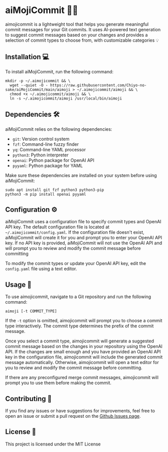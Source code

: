 # aiMojiCommit 📝🤖

aimojicommit is a lightweight tool that helps you generate meaningful commit messages for your Git commits. It uses AI-powered text generation to suggest commit messages based on your changes and provides a selection of commit types to choose from, with customizable categories 💡

## Installation 💻

To install aiMojiCommit, run the following command:

```shell
mkdir -p ~/.aimojicommit && \
  wget --quiet -O - https://raw.githubusercontent.com/Chiyo-no-sake/aiMojiCommit/main/aimoji > ~/.aimojicommit/aimoji && \
  chmod +x ~/.aimojicommit/aimoji && \
  ln -s ~/.aimojicommit/aimoji /usr/local/bin/aimoji
```

## Dependencies 🛠️

aiMojiCommit relies on the following dependencies:

- `git`: Version control system
- `fzf`: Command-line fuzzy finder
- `yq`: Command-line YAML processor
- `python3`: Python interpreter
- `openai`: Python package for OpenAI API
- `pyyaml`: Python package for YAML

Make sure these dependencies are installed on your system before using aiMojiCommit:
  
```shell
sudo apt install git fzf python3 python3-pip
python3 -m pip install openai pyyaml
```

## Configuration ⚙️

aiMojiCommit uses a configuration file to specify commit types and OpenAI API key. The default configuration file is located at `~/.aimojicommit/config.yaml`. If the configuration file doesn't exist, aiMojiCommit will create it for you and prompt you to enter your OpenAI API key. If no API key is provided, aiMojiCommit will not use the OpenAI API and will prompt you to review and modify the commit message before committing

To modify the commit types or update your OpenAI API key, edit the `config.yaml` file using a text editor.

## Usage 🚀

To use aimojicommit, navigate to a Git repository and run the following command:

```shell
aimoji [-t COMMIT_TYPE]
```

If the `-t` option is omitted, aimojicommit will prompt you to choose a commit type interactively. The commit type determines the prefix of the commit message.

Once you select a commit type, aimojicommit will generate a suggested commit message based on the changes in your repository using the OpenAI API. If the changes are small enough and you have provided an OpenAI API key in the configuration file, aimojicommit will include the generated commit message automatically. Otherwise, aimojicommit will open a text editor for you to review and modify the commit message before committing.

If there are any preconfigured merge commit messages, aimojicommit will prompt you to use them before making the commit.

## Contributing 🤝

If you find any issues or have suggestions for improvements, feel free to open an issue or submit a pull request on the [Github Issues page](https://github.com/Chiyo-no-sake/aiMojiCommit/issues).

## License 📄

This project is licensed under the MIT License